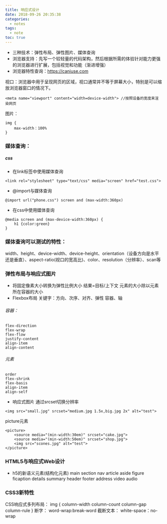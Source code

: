 ```yaml
---
title: 响应式设计
date: 2018-09-26 20:35:38
categories:
  - notes
tags:
  - note
toc: true
---
```


* 三种技术：弹性布局、弹性图片、媒体查询
* 浏览器支持：先写一个较轻量的代码架构，然后根据所需的体验针对能力更强的浏览器进行扩展，包括视觉和功能（渐进增强）
* 浏览器特性查询：https://caniuse.com

视口：浏览器中用于呈现网页的区域，视口通常并不等于屏幕大小，特别是可以缩放浏览器窗口的情况下。
```
<meta name="viewport" content="width=device-width"> //按照设备的宽度来渲染网页
```

图片：
```
img {
	max-width：100%
}
```
### 媒体查询：

##### css
* 在link标签中使用媒体查询
```
<link rel="stylesheet" type="text/css" media="screen" href="test.css">
```
* @import与媒体查询
```
@import url("phone.css") screen and (max-width:360px)
```
* 在css中使用媒体查询
```
@media screen and (max-device-width:360px) {
	h1 {color:green}
} 
```

### 媒体查询可以测试的特性：

width、height、device-width、device-height、orientation（设备方向是水平还是垂直）、aspect-ratio(视口的宽高比)、color、resolution（分辨率）、scan等

### 弹性布局与响应式图片

* 将固定像素大小转换为弹性比例大小
   结果=目标/上下文  元素的大小除以元素所在容器的大小
* Flexbox布局
   关键字：方向、次序、对齐、弹性
           容器、轴
###### 容器：           
```
flex-direction
flex-wrap
flex-flow
justify-content
align-item
align-content
```
###### 元素
```
order
flex-shrink
flex-basis
align-item
align-self
```

* 响应式图片
  通过srcset切换分辨率
```
<img src="small.jpg" srcset="medium.jpg 1.5x,big.jpg 2x" alt="test">
```
  picture元素

```
<picture>
	<source media="(min-width:30em)" srcset="cake.jpg">
	<source media="(min-width:50em)" srcset="shop.jpg">
	<img src="scones.jpg" alt="test">
</picture>
```  

### HTML5与响应式Web设计

* h5的新语义元素(结构化元素)
main
section
nav
article
aside
figure
ficaption
details
summary 
header
footer
address
video
audio

### CSS3新特性

CSS响应式多列布局：
img {
	column-width
	column-count
	column-gap
	column-rule
}
断字：
word-wrap:break-word
截断文本：
white-space：no-wrap